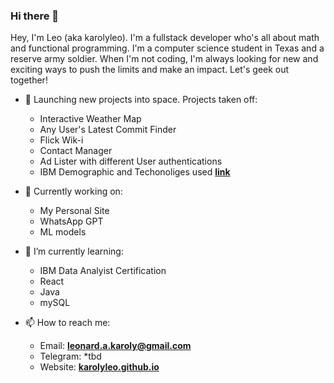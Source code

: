 ### Hi there 👋
Hey, I'm Leo (aka karolyleo). I'm a fullstack developer who's all about math and functional programming. I'm a computer science student in Texas and a reserve army soldier. When I'm not coding, I'm always looking for new and exciting ways to push the limits and make an impact. Let's geek out together!


- 🚀 Launching new projects into space. Projects taken off:
   - Interactive Weather Map
   - Any User's Latest Commit Finder
   - Flick Wik-i
   - Contact Manager
   - Ad Lister with different User authentications 
   - IBM Demographic and Techonoliges used [**link**](https://dataplatform.cloud.ibm.com/dashboards/f1ec3428-2a47-485c-b8e4-c08a260dde51/view/6066bc161eeb0efc17e8bde407cd2e5575342c09b5bbd20384d07b490f617097f33a1595c82a180e88440c65fabf145dcc)

- 🔭 Currently working on:
   - My Personal Site
   - WhatsApp GPT
   - ML models


- 🌱 I’m currently learning:
   - IBM Data Analyist Certification
   - React
   - Java
   - mySQL


- 📫 How to reach me:
   - Email: [**leonard.a.karoly@gmail.com**](mailto:leonard.a.karoly@gmail.com)
   - Telegram: *tbd
   - Website: [**karolyleo.github.io**](https://karolyleo.github.io)
 
